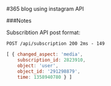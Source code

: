 #365 blog using instagram API

###Notes

Subscribtion API post format:

    POST /api/subscription 200 2ms - 149

```js
[ { changed_aspect: 'media',
    subscription_id: 2823910,
    object: 'user',
    object_id: '291298879',
    time: 1358940780 } ]
```
